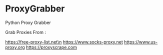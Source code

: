 # ProxyGrabber
Python Proxy Grabber

Grab Proxies From :

https://free-proxy-list.net\n
https://www.socks-proxy.net
https://www.us-proxy.org
https://proxyscrape.com

